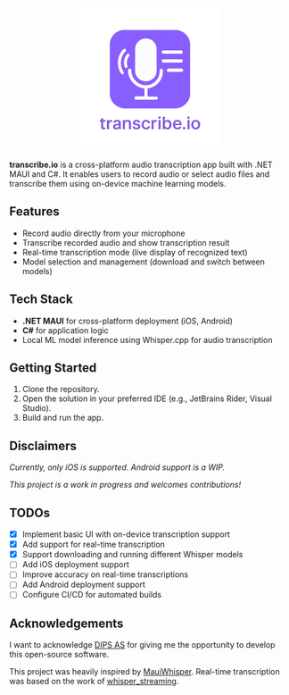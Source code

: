 <div align="center">
  <img src="assets/appicon-banner.png" alt="transcribe.io app icon" width="256" height="256"/>
</div>

**transcribe.io** is a cross-platform audio transcription app built with 
.NET MAUI and C#. It enables users to record audio or select audio files
and transcribe them using on-device machine learning models.

## Features

- Record audio directly from your microphone
- Transcribe recorded audio and show transcription result
- Real-time transcription mode (live display of recognized text)
- Model selection and management (download and switch between models)

## Tech Stack

- **.NET MAUI** for cross-platform deployment (iOS, Android)
- **C#** for application logic
- Local ML model inference using Whisper.cpp for audio transcription

## Getting Started

1. Clone the repository.
2. Open the solution in your preferred IDE (e.g., JetBrains Rider, Visual Studio).
3. Build and run the app.

## Disclaimers

*Currently, only iOS is supported. Android support is a WIP.*

*This project is a work in progress and welcomes contributions!*

## TODOs
- [x] Implement basic UI with on-device transcription support
- [x] Add support for real-time transcription
- [x] Support downloading and running different Whisper models
- [ ] Add iOS deployment support
- [ ] Improve accuracy on real-time transcriptions
- [ ] Add Android deployment support
- [ ] Configure CI/CD for automated builds

## Acknowledgements

I want to acknowledge [DIPS AS](https://www.dips.com/) for giving me the opportunity to develop this open-source software.  

This project was heavily inspired by [MauiWhisper](https://github.com/drasticactions/MauiWhisper). 
Real-time transcription was based on the work of [whisper_streaming](https://github.com/ufal/whisper_streaming).
